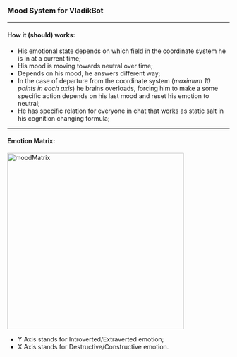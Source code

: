 ### Mood System for VladikBot
___
#### How it (should) works:

- His emotional state depends on which field in the coordinate system he is in at a current time;
- His mood is moving towards neutral over time;
- Depends on his mood, he answers different way;
- In the case of departure from the coordinate system (_maximum 10 points in each axis_) he brains overloads, forcing him to make a
some specific action depends on his last mood and reset his emotion to neutral;
- He has specific relation for everyone in chat that works as static salt in his cognition changing formula;
___
#### Emotion Matrix:
<img src="https://cdn.discordapp.com/attachments/518033082037698562/943805685257347112/mood.png" alt="moodMatrix" width="400"/>

- Y Axis stands for Introverted/Extraverted emotion;
- X Axis stands for Destructive/Constructive emotion.
